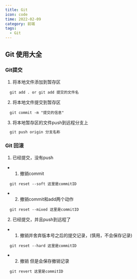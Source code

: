 ```yaml
---
title: Git
icon: code
time: 2022-02-09
category: 前端
tags:
  - Git
---
```


## Git 使用大全

### Git提交

1. 将本地文件添加到暂存区
```shell
  git add . or git add 提交的文件名
```

2. 将本地文件提交到暂存区
```shell
  git commit -m "提交的信息"
```

3. 将本地暂存区的文件push到远程分支上
```js
  git push origin 分支名称
```

### Git 回滚
1. 已经提交，没有push
  - 1. 撤销commit 
  ```shell
    git reset --soft 这里是commitID
  ```
  - 2. 撤销commit和add两个动作
  ```shell
    git reset --mixed 这里是commitID
  ```
2. 已经提交，并且push到远程了
  - 1. 撤销并舍弃版本号之后的提交记录，(慎用，不会保存记录)
  ```shell
    git reset --hard 这里是commitID
  ```
  - 2. 撤销 但是会保存撤销记录
  ```shell
    git revert 这里是commitID
  ```


